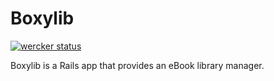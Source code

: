 # Boxylib
[![wercker status](https://app.wercker.com/status/34e3937143296438c484df7eaaca6d33/m "wercker status")](https://app.wercker.com/project/bykey/34e3937143296438c484df7eaaca6d33)

Boxylib is a Rails app that provides an eBook library manager.
